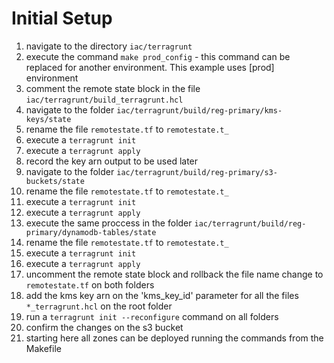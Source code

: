# Initial Setup
1. navigate to the directory `iac/terragrunt`
1. execute the command `make prod_config` - this command can be replaced for another environment. This example uses [prod] environment
1. comment the remote state block in the file `iac/terragrunt/build_terragrunt.hcl`
1. navigate to the folder `iac/terragrunt/build/reg-primary/kms-keys/state`
1. rename the file `remotestate.tf` to `remotestate.t_`
1. execute a `terragrunt init`
1. execute a `terragrunt apply`
1. record the key arn output to be used later
1. navigate to the folder `iac/terragrunt/build/reg-primary/s3-buckets/state`
1. rename the file `remotestate.tf` to `remotestate.t_`
1. execute a `terragrunt init`
1. execute a `terragrunt apply`
1. execute the same proccess in the folder `iac/terragrunt/build/reg-primary/dynamodb-tables/state`
1. rename the file `remotestate.tf` to `remotestate.t_`
1. execute a `terragrunt init`
1. execute a `terragrunt apply`
1. uncomment the remote state block and rollback the file name change to `remotestate.tf` on both folders
1. add the kms key arn on the 'kms_key_id' parameter for all the files `*_terragrunt.hcl` on the root folder
1. run a `terragrunt init --reconfigure` command on all folders
1. confirm the changes on the s3 bucket
1. starting here all zones can be deployed running the commands from the Makefile
